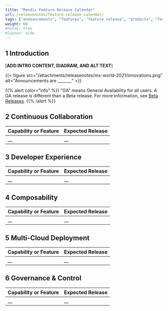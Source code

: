 ```yaml
---
title: "Mendix Feature Release Calendar"
url: /releasenotes/feature-release-calendar/
tags: ["announcements", "features", "feature release", "products", "features and products", "calendar", "new", "mendix 10", "mx10"]
weight: 60
#notoc: true
#layout: wide
---
```


## 1 Introduction

[**ADD INTRO CONTENT, DIAGRAM, AND ALT TEXT**]

{{< figure src="/attachments/releasenotes/mx-world-2021/innovations.png" alt="Announcements are _______" >}}

{{% alert color="info" %}}
"GA" means General Availability for all users. A GA release is different than a Beta release. For more information, see [Beta Releases](/releasenotes/beta-features/).
{{% /alert %}}

## 2 Continuous Collaboration

| Capability or Feature | Expected Release |
| --- | --- |
| __ | __ |

## 3 Developer Experience

| Capability or Feature | Expected Release |
| --- | --- |
| __ | __ |

## 4 Composability

| Capability or Feature | Expected Release |
| --- | --- |
| __ | __ |

## 5 Multi-Cloud Deployment

| Capability or Feature | Expected Release |
| --- | --- |
| __ | __ |

## 6 Governance & Control

| Capability or Feature | Expected Release |
| --- | --- |
| __ | __ |
